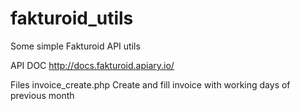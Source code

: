# fakturoid_utils
Some simple Fakturoid API utils

API DOC
http://docs.fakturoid.apiary.io/

Files
invoice_create.php  Create and fill invoice with working days of previous month
